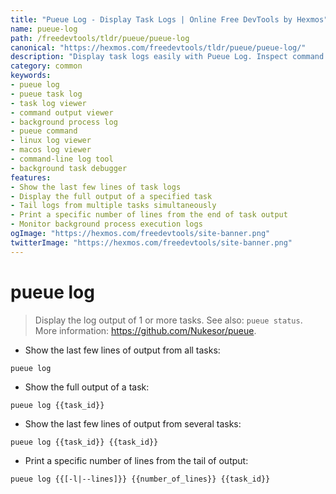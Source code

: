 ```yaml
---
title: "Pueue Log - Display Task Logs | Online Free DevTools by Hexmos"
name: pueue-log
path: /freedevtools/tldr/pueue/pueue-log
canonical: "https://hexmos.com/freedevtools/tldr/pueue/pueue-log/"
description: "Display task logs easily with Pueue Log. Inspect command output and debug background processes with this handy command. Free online tool, no registration required."
category: common
keywords:
- pueue log
- pueue task log
- task log viewer
- command output viewer
- background process log
- pueue command
- linux log viewer
- macos log viewer
- command-line log tool
- background task debugger
features:
- Show the last few lines of task logs
- Display the full output of a specified task
- Tail logs from multiple tasks simultaneously
- Print a specific number of lines from the end of task output
- Monitor background process execution logs
ogImage: "https://hexmos.com/freedevtools/site-banner.png"
twitterImage: "https://hexmos.com/freedevtools/site-banner.png"
---
```


# pueue log

> Display the log output of 1 or more tasks.
> See also: `pueue status`.
> More information: <https://github.com/Nukesor/pueue>.

- Show the last few lines of output from all tasks:

`pueue log`

- Show the full output of a task:

`pueue log {{task_id}}`

- Show the last few lines of output from several tasks:

`pueue log {{task_id}} {{task_id}}`

- Print a specific number of lines from the tail of output:

`pueue log {{[-l|--lines]}} {{number_of_lines}} {{task_id}}`
